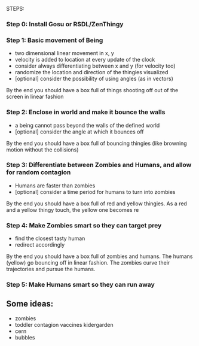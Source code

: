 
STEPS:

### Step 0: Install Gosu or RSDL/ZenThingy

### Step 1: Basic movement of Being
- two dimensional linear movement in x, y
- velocity is added to location at every update of the clock
- consider always differentiating between x and y (for velocity too)
- randomize the location and direction of the thingies visualized
- [optional] consider the possibility of using angles (as in vectors)

By the end you should have a box full of things shooting off out of the screen in linear fashion

### Step 2: Enclose in world and make it bounce the walls
- a being cannot pass beyond the walls of the defined world
- [optional] consider the angle at which it bounces off

By the end you should have a box full of bouncing thingies (like browning motion without the collisions)

### Step 3: Differentiate between Zombies and Humans, and allow for random contagion
- Humans are faster than zombies
- [optional] consider a time period for humans to turn into zombies

By the end you should have a box full of red and yellow thingies. As a red and a yellow thingy touch, the yellow one becomes re

### Step 4: Make Zombies smart so they can target prey
- find the closest tasty human
- redirect accordingly

By the end you should have a box full of zombies and humans. The humans (yellow) go bouncing off in linear fashion. The zombies curve their trajectories and pursue the humans.

### Step 5: Make Humans smart so they can run away

## Some ideas:

- zombies
- toddler contagion vaccines kidergarden
- cern
- bubbles
